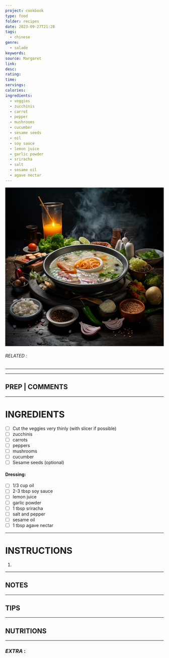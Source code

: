 ```yaml
---
project: cookbook
type: food
folder: recipes
date: 2023-09-27T21:28
tags:
  - chinese
genre:
  - salade
keywords: 
source: Margaret
link: 
desc: 
rating: 
time: 
servings: 
calories: 
ingredients:
  - veggies
  - zucchinis
  - carrot
  - pepper
  - mushrooms
  - cucumber
  - sesame seeds
  - oil
  - soy sauce
  - lemon juice
  - garlic powder
  - sriracha
  - salt
  - sesame oil
  - agave nectar
---
```


![IMAGE](_default.png)

###### *RELATED* : 
---


---
## PREP | COMMENTS



---
# INGREDIENTS

- [ ] Cut the veggies very thinly (with slicer if possible)
- [ ] zucchinis
- [ ] carrots
- [ ] peppers
- [ ] mushrooms
- [ ] cucumber
- [ ] Sesame seeds (optional)

#### **Dressing**:

- [ ] 1/3 cup oil
- [ ] 2-3 tbsp soy sauce
- [ ] lemon juice
- [ ] garlic powder
- [ ] 1 tbsp sriracha
- [ ] salt and pepper
- [ ] sesame oil
- [ ] 1 tbsp agave nectar

---
# INSTRUCTIONS

1. 

---
## NOTES



---
## TIPS



---
## NUTRITIONS



---
### *EXTRA* :



